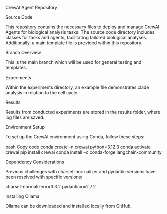 CrewAI Agent Repository

Source Code

This repository contains the necessary files to deploy and manage CrewAI Agents for biological analysis tasks. The source code directory includes classes for tasks and agents, facilitating tailored biological analyses. Additionally, a main template file is provided within this repository.

Branch Overview

This is the main branch which will be used for general testing and templates.

Experiments

Within the experiments directory, an example file demonstrates clade analysis in relation to the cell cycle.

Results

Results from conducted experiments are stored in the results folder, where log files are saved.

Environment Setup

To set up the CrewAI environment using Conda, follow these steps:

bash Copy code conda create -n crewai python=3.12.3 conda activate crewai pip install crewai conda install -c conda-forge langchain-community

Dependency Considerations

Previous challenges with charset-normalizer and pydantic versions have been resolved with specific versions:

charset-normalizer==3.3.2 pydantic==2.7.2

Installing Ollama

Ollama can be downloaded and installed locally from GitHub.
